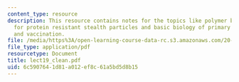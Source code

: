 ```yaml
---
content_type: resource
description: This resource contains notes for the topics like polymer brush theory
  for protein resistant stealth particles and basic biology of primary immune responses
  and vaccination.
file: /media/https%3A/open-learning-course-data-rc.s3.amazonaws.com/20-462j-molecular-principles-of-biomaterials-spring-2006/6c5907641d81a012ef8c61a5bd5d8b15_lect19_clean.pdf
file_type: application/pdf
resourcetype: Document
title: lect19_clean.pdf
uid: 6c590764-1d81-a012-ef8c-61a5bd5d8b15
---
```

